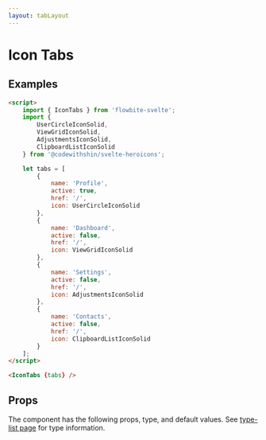 ```yaml
---
layout: tabLayout
---
```


<script>
	import { IconTabs, Table, TableDefaultRow } from '$lib/index';
	import {
		UserCircleIconSolid,
		ViewGridIconSolid,
		AdjustmentsIconSolid,
		ClipboardListIconSolid
	} from '@codewithshin/svelte-heroicons';
	import componentProps from '../props/IconTabs.json'
  // Props table
  export let items = componentProps.props
	let propHeader = ['Name', 'Type', 'Default']
	// console.log(items)
	let divClass='w-full relative overflow-x-auto shadow-md sm:rounded-lg'


	let tabs = [
		{
			name: 'Profile',
			active: true,
			href: '/',
			icon: UserCircleIconSolid
		},
		{
			name: 'Dashboard',
			active: false,
			href: '/',
			icon: ViewGridIconSolid
		},
		{
			name: 'Settings',
			active: false,
			href: '/',
			icon: AdjustmentsIconSolid
		},
		{
			name: 'Contacts',
			active: false,
			href: '/',
			icon: ClipboardListIconSolid
		}
	];
</script>

<h1 class="text-3xl w-full dark:text-white py-8">Icon Tabs</h1>

<h2 class="text-2xl mt-8 dark:text-white py-8">Examples</h2>

<div
	class="container flex flex-wrap justify-center rounded-xl mx-auto bg-gradient-to-r bg-white dark:bg-gray-900 border border-gray-200 dark:border-gray-700 p-2 sm:p-6"
>
	<IconTabs {tabs} />
</div>

```html
<script>
	import { IconTabs } from 'flowbite-svelte';
	import {
		UserCircleIconSolid,
		ViewGridIconSolid,
		AdjustmentsIconSolid,
		ClipboardListIconSolid
	} from '@codewithshin/svelte-heroicons';

	let tabs = [
		{
			name: 'Profile',
			active: true,
			href: '/',
			icon: UserCircleIconSolid
		},
		{
			name: 'Dashboard',
			active: false,
			href: '/',
			icon: ViewGridIconSolid
		},
		{
			name: 'Settings',
			active: false,
			href: '/',
			icon: AdjustmentsIconSolid
		},
		{
			name: 'Contacts',
			active: false,
			href: '/',
			icon: ClipboardListIconSolid
		}
	];
</script>

<IconTabs {tabs} />
```

<h2 class="text-2xl w-full dark:text-white py-8">Props</h2>

<p class="dark:text-white py-4 text-lg">The component has the following props, type, and default values. See <a href="/type-list" class="text-blue-600 hover:underline dark:text-blue-500">type-list page</a> for type information.</p>

<Table header={propHeader} {divClass} >
  <TableDefaultRow {items} rowState='hover' />
</Table>